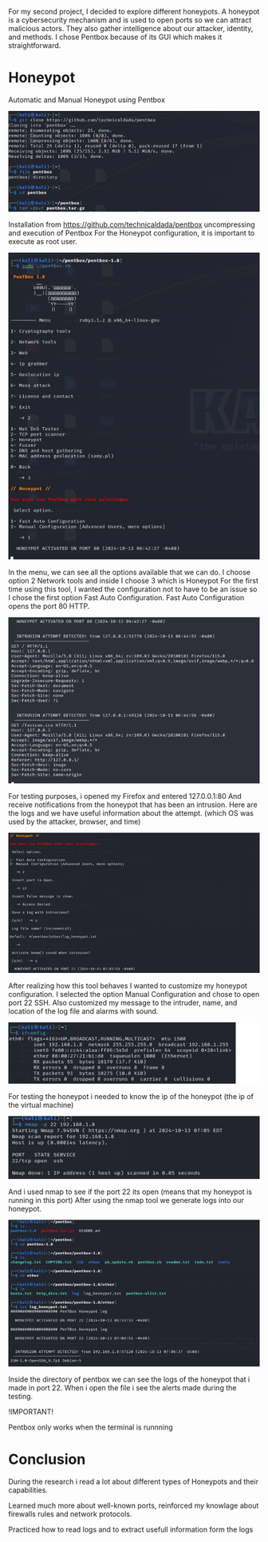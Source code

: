 For my second project, I decided to explore different honeypots.
A honeypot is a cybersecurity mechanism and is used to open ports so we can attract malicious actors.
They also gather intelligence about our attacker, identity, and methods.
I chose Pentbox because of its GUI which makes it straightforward.

# Honeypot
Automatic and Manual Honeypot using Pentbox 

![image alt](https://github.com/fabianvagi91/Honeypot/blob/81a9cd8616c8ab3206f44f61d7f40f2186d27a46/Install.jpg) 

Installation from https://github.com/technicaldada/pentbox uncompressing and execution of Pentbox
For the Honeypot configuration, it is important to execute as root user.

![image alt](https://github.com/fabianvagi91/Honeypot/blob/81a9cd8616c8ab3206f44f61d7f40f2186d27a46/pentboxmenu.jpg) 

In the menu, we can see all the options available that we can do.
I choose option 2 Network tools and inside I choose 3 which is Honeypot
For the first time using this tool, I wanted the configuration not to have to be an issue so I chose the first option  Fast Auto Configuration.
Fast Auto Configuration opens the port 80 HTTP.

![image alt](https://github.com/fabianvagi91/Honeypot/blob/81a9cd8616c8ab3206f44f61d7f40f2186d27a46/testingport80.jpg) 

For testing purposes, i opened my Firefox and entered 127.0.0.1:80
And receive notifications from the honeypot that has been an intrusion.
Here are the logs and we have useful information about the attempt.
(which OS was used by the attacker, browser, and time)


![image alt](https://github.com/fabianvagi91/Honeypot/blob/81a9cd8616c8ab3206f44f61d7f40f2186d27a46/manualconfigport22.jpg) 

After realizing how this tool behaves I wanted to customize my honeypot configuration.
I selected the option Manual Configuration and chose to open port 22 SSH.
Also customized my message to the intruder, name, and location of the log file and alarms with sound.

![image alt](https://github.com/fabianvagi91/Honeypot/blob/81a9cd8616c8ab3206f44f61d7f40f2186d27a46/manualtesting.jpg) 

For testing the honeypot i needed to know the ip of the honeypot (the ip of the virtual machine)

![image alt](https://github.com/fabianvagi91/Honeypot/blob/81a9cd8616c8ab3206f44f61d7f40f2186d27a46/testingport22.jpg)

And i used nmap to see if the port 22 its open (means that my honeypot is running in this port)
After using the nmap tool we generate logs into our honeypot.

![image alt](https://github.com/fabianvagi91/Honeypot/blob/81a9cd8616c8ab3206f44f61d7f40f2186d27a46/logs.jpg) 

Inside the directory of pentbox we can see the logs of the honeypot that i made in port 22.
When i open the file i see the alerts made during the testing.

!IMPORTANT!

Pentbox only works when the terminal is runnning

# Conclusion

During the research i read a lot about different types of Honeypots and their capabilities.

Learned much more about well-known ports, reinforced my knowlage about firewalls rules and network protocols.

Practiced how to read logs and to extract usefull information form the logs


